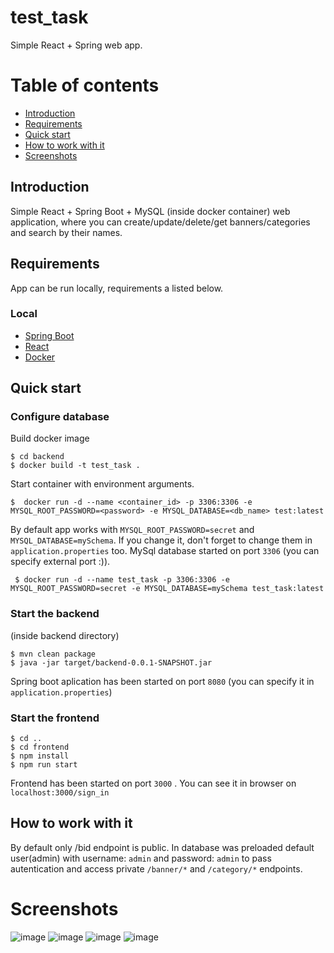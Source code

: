 # test_task
Simple React + Spring web app.
# Table of contents
- [Introduction](https://github.com/danillo19/test_task/blob/master/README.md#introduction)
- [Requirements](https://github.com/danillo19/test_task/blob/master/README.md#requirements)
- [Quick start](https://github.com/danillo19/test_task/blob/master/README.md#quick-start)
- [How to work with it](https://github.com/danillo19/test_task/blob/master/README.md#how-to-work-with-it)
- [Screenshots](https://github.com/danillo19/test_task/blob/master/README.md#screenshots)

## Introduction
Simple React + Spring Boot + MySQL (inside docker container) web application, where you can create/update/delete/get banners/categories and search by their names.

## Requirements
App can be run locally, requirements a listed below.

### Local
- [Spring Boot](https://spring.io/projects/spring-boot)
- [React](https://reactjs.org/)
- [Docker](https://www.docker.com/products/docker-desktop/)

## Quick start
### Configure database

Build docker image
```
$ cd backend
$ docker build -t test_task .
```
Start container with environment arguments.
```
$  docker run -d --name <container_id> -p 3306:3306 -e MYSQL_ROOT_PASSWORD=<password> -e MYSQL_DATABASE=<db_name> test:latest
```
By default app works with `MYSQL_ROOT_PASSWORD=secret` and `MYSQL_DATABASE=mySchema`. If you change it, don't forget to change them in `application.properties` too.
MySql database started on port `3306` (you can specify external port :)).
```
 $ docker run -d --name test_task -p 3306:3306 -e MYSQL_ROOT_PASSWORD=secret -e MYSQL_DATABASE=mySchema test_task:latest
```

### Start the backend
(inside backend directory)
```
$ mvn clean package
$ java -jar target/backend-0.0.1-SNAPSHOT.jar
```
Spring boot aplication has been started on port `8080` (you can specify it in `application.properties`)

### Start the frontend
```
$ cd ..
$ cd frontend
$ npm install
$ npm run start
```
Frontend has been started on port `3000` .
You can see it in browser on `localhost:3000/sign_in`

## How to work with it
By default only /bid endpoint is public.
In database was preloaded default user(admin) with username: `admin` and password: `admin` to pass autentication and access private 
`/banner/*` and `/category/*` endpoints.


# Screenshots
![image](https://user-images.githubusercontent.com/71901824/178946087-f1c95dc6-0b5e-46eb-8b76-f34ca70c4835.png)
![image](https://user-images.githubusercontent.com/71901824/178946130-b9319b5e-8131-471f-a45b-60d8c4c0deeb.png)
![image](https://user-images.githubusercontent.com/71901824/178946154-68c14dc9-e164-4562-b402-b21d38ad9186.png)
![image](https://user-images.githubusercontent.com/71901824/178946186-98ce443f-e263-49a5-8c1c-0de30ee8bc1e.png)




